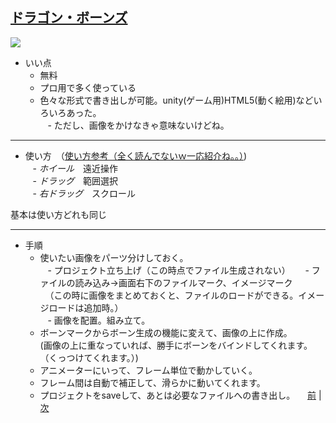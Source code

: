 ## [ドラゴン・ボーンズ](http://dragonbones.com/en/index.html)

![](https://raw.githubusercontent.com/175B005/weekreport3/master/dorgon.png)

- いい点  
    - 無料  
    - プロ用で多く使っている  
    - 色々な形式で書き出しが可能。unity(ゲーム用)HTML5(動く絵用)などいろいろあった。  
    - ただし、画像をかけなきゃ意味ないけどね。
    
---
    
- 使い方　（[使い方参考（全く読んでないｗ一応紹介ね。。）](http://dragonbones.effecthub.com/DBGettingStarted_V2.0_ja.html))  
    - *ホイール*　遠近操作  
    - *ドラッグ*　範囲選択  
    - *右ドラッグ*　スクロール
    
基本は使い方どれも同じ  

---

- 手順  
    - 使いたい画像をパーツ分けしておく。  
    - プロジェクト立ち上げ（この時点でファイル生成されない）  
    - ファイルの読み込み→画面右下のファイルマーク、イメージマーク  
    （この時に画像をまとめておくと、ファイルのロードができる。イメージロードは追加時。）  
    - 画像を配置。組み立て。  
    - ボーンマークからボーン生成の機能に変えて、画像の上に作成。  
    (画像の上に重なっていれば、勝手にボーンをバインドしてくれます。（くっつけてくれます。）)  
    - アニメーターにいって、フレーム単位で動かしていく。  
    - フレーム間は自動で補正して、滑らかに動いてくれます。  
    - プロジェクトをsaveして、あとは必要なファイルへの書き出し。
    
[前](https://github.com/175B005/weekreport2) | [次](https://github.com/175B005/weekreport4)
